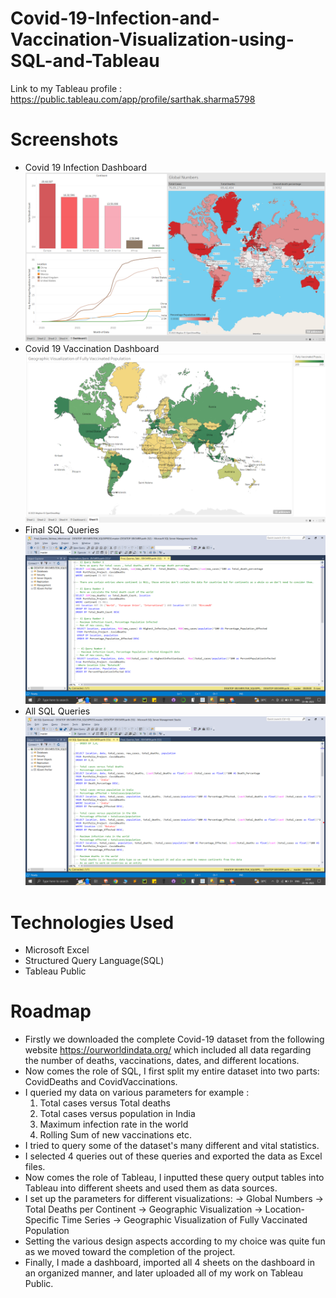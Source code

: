 # Covid-19-Infection-and-Vaccination-Visualization-using-SQL-and-Tableau

Link to my Tableau profile : https://public.tableau.com/app/profile/sarthak.sharma5798

# Screenshots
  - Covid 19 Infection Dashboard
  ![Covid 19 Infection Dashboard](https://github.com/SarthakSharma465/Covid-19-Infection-and-Vaccination-Visualization-using-SQL-and-Tableau/blob/main/Screenshots/Infection%20Dashboard.png)
  - Covid 19 Vaccination Dashboard 
 ![Covid 19 Vaccination Dashboard](https://github.com/SarthakSharma465/Covid-19-Infection-and-Vaccination-Visualization-using-SQL-and-Tableau/blob/main/Screenshots/Vaccination%20Dashboard.png)
  - Final SQL Queries 
 ![Final SQL Queries](https://github.com/SarthakSharma465/Covid-19-Infection-and-Vaccination-Visualization-using-SQL-and-Tableau/blob/main/Screenshots/SQL%20(Infection).png)
  - All SQL Queries 
 ![All SQL Queries](https://github.com/SarthakSharma465/Covid-19-Infection-and-Vaccination-Visualization-using-SQL-and-Tableau/blob/main/Screenshots/All%20SQL%20Queries.png)
  
  



# Technologies Used
-   Microsoft Excel
-   Structured Query Language(SQL)
-   Tableau Public


# Roadmap
- Firstly we downloaded the complete Covid-19 dataset from the following website https://ourworldindata.org/ which included all data regarding the number of deaths, vaccinations, dates, and different locations.
- Now comes the role of SQL, I first split my entire dataset into two parts: CovidDeaths and CovidVaccinations.
- I queried my data on various parameters for example :
  1) Total cases versus Total deaths
  2) Total cases versus population in India
  3) Maximum infection rate in the world
  4) Rolling Sum of new vaccinations etc.
- I tried to query some of the dataset's many different and vital statistics.
- I selected 4 queries out of these queries and exported the data as Excel files.
- Now comes the role of Tableau, I inputted these query output tables into Tableau into different sheets and used them as data sources.
- I set up the parameters for different visualizations:
 -> Global Numbers
-> Total Deaths per Continent
-> Geographic Visualization
-> Location-Specific Time Series
-> Geographic Visualization of Fully Vaccinated Population
- Setting the various design aspects according to my choice was quite fun as we moved toward the completion of the project.
- Finally, I made a dashboard, imported all 4 sheets on the dashboard in an organized manner, and later uploaded all of my work on Tableau Public.
  



